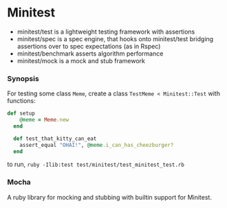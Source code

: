 # Minitest
- minitest/test is a lightweight testing framework with assertions
- minitest/spec is a spec engine, that hooks onto minitest/test bridging assertions over to spec expectations (as in Rspec)
- minitest/benchmark asserts algorithm performance 
- minitest/mock is a mock and stub framework

### Synopsis
For testing some class `Meme`, create a class `TestMeme < Minitest::Test` with functions:
```ruby
def setup
    @meme = Meme.new
  end

  def test_that_kitty_can_eat
    assert_equal "OHAI!", @meme.i_can_has_cheezburger?
  end
```

to run, `ruby -Ilib:test test/minitest/test_minitest_test.rb`

### Mocha
A ruby library for mocking and stubbing with builtin support for Minitest.
